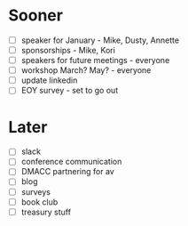 # Sooner
- [ ] speaker for January  - Mike, Dusty, Annette
- [ ] sponsorships - Mike, Kori
- [ ] speakers for future meetings - everyone
- [ ] workshop March? May? - everyone
- [ ] update linkedin
- [ ] EOY survey - set to go out

# Later
- [ ] slack
- [ ] conference communication
- [ ] DMACC partnering for av
- [ ] blog
- [ ] surveys
- [ ] book club
- [ ] treasury stuff
